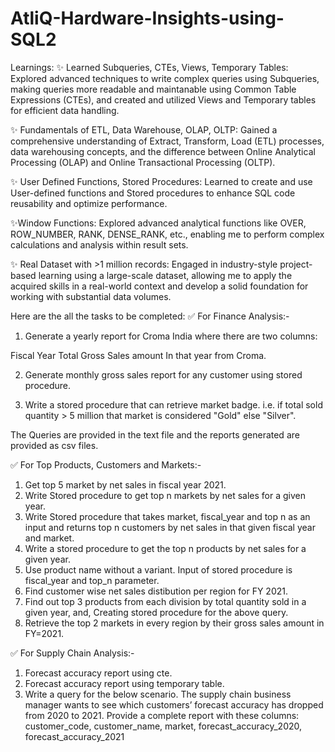 # AtliQ-Hardware-Insights-using-SQL2

Learnings:
✨ Learned Subqueries, CTEs, Views, Temporary Tables: Explored advanced techniques to write complex queries using Subqueries, making queries more readable and maintanable using Common Table Expressions (CTEs), and created and utilized Views and Temporary tables for efficient data handling.

✨ Fundamentals of ETL, Data Warehouse, OLAP, OLTP: Gained a comprehensive understanding of Extract, Transform, Load (ETL) processes, data warehousing concepts, and the difference between Online Analytical Processing (OLAP) and Online Transactional Processing (OLTP).

✨ User Defined Functions, Stored Procedures: Learned to create and use User-defined functions and Stored procedures to enhance SQL code reusability and optimize performance.

✨Window Functions: Explored advanced analytical functions like OVER, ROW_NUMBER, RANK, DENSE_RANK, etc., enabling me to perform complex calculations and analysis within result sets.

✨ Real Dataset with >1 million records: Engaged in industry-style project-based learning using a large-scale dataset, allowing me to apply the acquired skills in a real-world context and develop a solid foundation for working with substantial data volumes.

Here are the all the tasks to be completed:
✅ For Finance Analysis:-

1) Generate a yearly report for Croma India where there are two columns:

Fiscal Year
Total Gross Sales amount In that year from Croma.

2) Generate monthly gross sales report for any customer using stored procedure.

3) Write a stored procedure that can retrieve market badge. i.e. if total sold quantity > 5 million that market is considered "Gold" else "Silver".

The Queries are provided in the text file and the reports generated are provided as csv files.

✅ For Top Products, Customers and Markets:-

1) Get top 5 market by net sales in fiscal year 2021.
2) Write Stored procedure to get top n markets by net sales for a given year.
3) Write Stored procedure that takes market, fiscal_year and top n as an input and returns top n customers by net sales in that given fiscal year and market.
4) Write a stored procedure to get the top n products by net sales for a given year.
5) Use product name without a variant. Input of stored procedure is fiscal_year and top_n parameter.
6) Find customer wise net sales distibution per region for FY 2021.
7) Find out top 3 products from each division by total quantity sold in a given year, and, Creating stored procedure for the above query.
8) Retrieve the top 2 markets in every region by their gross sales amount in FY=2021.

✅ For Supply Chain Analysis:-

1) Forecast accuracy report using cte.
2) Forecast accuracy report using temporary table.
3) Write a query for the below scenario.
The supply chain business manager wants to see which customers’ forecast accuracy has dropped from 2020 to 2021. Provide a complete report with these columns: customer_code, customer_name, market, forecast_accuracy_2020, forecast_accuracy_2021
